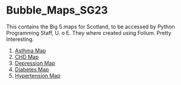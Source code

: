 # Bubble_Maps_SG23
This contains the Big 5 maps for Scotland, to be accessed by Python Programming Staff, U. o E.
They where created using Folium. Pretty Interesting.

1. [Asthma Map](https://github.com/GregSom-MSc/Bubble_Maps_SG23/blob/main/map_boards_Asthma.html)
2. [CHD Map](map_boards_CHD.html)
3. [Depression Map](map_boards_Depression.html)
4. [Diabetes Map](map_boards_Diabetes.html)
5. [Hypertension Map](map_boards_Hypertension.html)